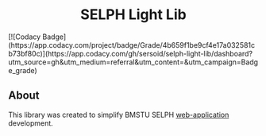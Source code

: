 <h1 align="center">SELPH Light Lib</h1>
[![Codacy Badge](https://app.codacy.com/project/badge/Grade/4b659f1be9cf4e17a032581cb73bf80c)](https://app.codacy.com/gh/sersoid/selph-light-lib/dashboard?utm_source=gh&utm_medium=referral&utm_content=&utm_campaign=Badge_grade)

<h2>About</h2>
<p>
    This library was created to simplify BMSTU SELPH <a href="https://github.com/Azazel-h/Interference_Simulation_System">web-application</a> development.
</p>
